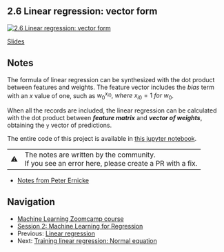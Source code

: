 ## 2.6 Linear regression: vector form

[![2.6 Linear regression: vector form](https://img.youtube.com/vi/YkyevnYyAww/0.jpg)](https://www.youtube.com/watch?v=YkyevnYyAww)

[Slides](https://www.slideshare.net/AlexeyGrigorev/ml-zoomcamp-2-slides)


## Notes

The formula of linear regression can be synthesized with the dot product between features and weights. The feature vector includes the *bias* term with an *x* value of one, such as $w_{0}^{x_{i0}},\ where\ x_{i0} = 1\ for\ w_0$.

When all the records are included, the linear regression can be calculated with the dot product between ***feature matrix*** and ***vector of weights***, obtaining the `y` vector of predictions. 

The entire code of this project is available in [this jupyter notebook](https://github.com/alexeygrigorev/mlbookcamp-code/blob/master/chapter-02-car-price/02-carprice.ipynb).  

<table>
   <tr>
      <td>⚠️</td>
      <td>
         The notes are written by the community. <br>
         If you see an error here, please create a PR with a fix.
      </td>
   </tr>
</table>

* [Notes from Peter Ernicke](https://knowmledge.wordpress.com/2023/09/20/ml-zoomcamp-2023-machine-learning-for-regression-part-5/)

## Navigation

* [Machine Learning Zoomcamp course](../README.md)
* [Session 2: Machine Learning for Regression](./readme.md)
* Previous: [Linear regression](05-linear-regression-simple.md)
* Next: [Training linear regression: Normal equation](07-linear-regression-training.md)